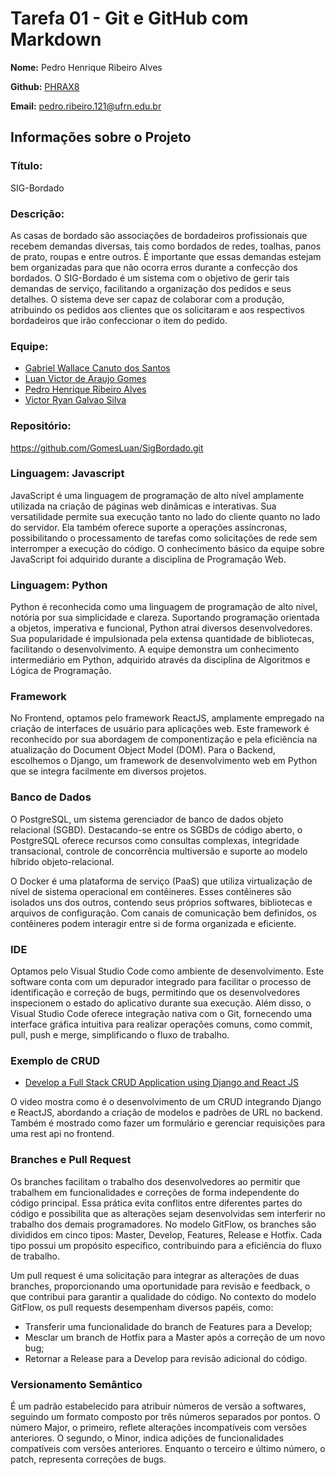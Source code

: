 # Tarefa 01 - Git e GitHub com Markdown

**Nome:** Pedro Henrique Ribeiro Alves

**Github:** [PHRAX8](https://github.com/PHRAX8)

**Email:** pedro.ribeiro.121@ufrn.edu.br

## Informações sobre o Projeto

### Título:

SIG-Bordado

### Descrição:

As casas de bordado são associações de bordadeiros profissionais que recebem demandas diversas, tais como bordados de redes, toalhas, panos de prato, roupas e entre outros. É importante que essas demandas estejam bem organizadas para que não ocorra erros durante a confecção dos bordados. O SIG-Bordado é um sistema com o objetivo de gerir tais demandas de serviço, facilitando a organização dos pedidos e seus detalhes. O sistema deve ser capaz de colaborar com a produção, atribuindo os pedidos aos clientes que os solicitaram e aos respectivos bordadeiros que irão confeccionar o item do pedido.

### Equipe:

- [Gabriel Wallace Canuto dos Santos](https://github.com/Japagabriel)
- [Luan Victor de Araujo Gomes](https://github.com/GomesLuan)
- [Pedro Henrique Ribeiro Alves](https://github.com/PHRAX8)
- [Victor Ryan Galvao Silva](https://github.com/VictorRyan3612)

### Repositório:

https://github.com/GomesLuan/SigBordado.git

### Linguagem: Javascript

JavaScript é uma linguagem de programação de alto nível amplamente utilizada na criação de páginas web dinâmicas e interativas. Sua versatilidade permite sua execução tanto no lado do cliente quanto no lado do servidor. Ela também oferece suporte a operações assíncronas, possibilitando o processamento de tarefas como solicitações de rede sem interromper a execução do código. O conhecimento básico da equipe sobre JavaScript foi adquirido durante a disciplina de Programação Web.

### Linguagem: Python

Python é reconhecida como uma linguagem de programação de alto nível, notória por sua simplicidade e clareza. Suportando programação orientada a objetos, imperativa e funcional, Python atrai diversos desenvolvedores. Sua popularidade é impulsionada pela extensa quantidade de bibliotecas, facilitando o desenvolvimento. A equipe demonstra um conhecimento intermediário em Python, adquirido através da disciplina de Algoritmos e Lógica de Programação.

### Framework

No Frontend, optamos pelo framework ReactJS, amplamente empregado na criação de interfaces de usuário para aplicações web. Este framework é reconhecido por sua abordagem de componentização e pela eficiência na atualização do Document Object Model (DOM). Para o Backend, escolhemos o Django, um framework de desenvolvimento web em Python que se integra facilmente em diversos projetos.

### Banco de Dados

O PostgreSQL, um sistema gerenciador de banco de dados objeto relacional (SGBD). Destacando-se entre os SGBDs de código aberto, o PostgreSQL oferece recursos como consultas complexas, integridade transacional, controle de concorrência multiversão e suporte ao modelo híbrido objeto-relacional. 

O Docker é uma plataforma de serviço (PaaS) que utiliza virtualização de nível de sistema operacional em contêineres. Esses contêineres são isolados uns dos outros, contendo seus próprios softwares, bibliotecas e arquivos de configuração. Com canais de comunicação bem definidos, os contêineres podem interagir entre si de forma organizada e eficiente. 

### IDE

Optamos pelo Visual Studio Code como ambiente de desenvolvimento. Este software conta com um depurador integrado para facilitar o processo de identificação e correção de bugs, permitindo que os desenvolvedores inspecionem o estado do aplicativo durante sua execução. Além disso, o Visual Studio Code oferece integração nativa com o Git, fornecendo uma interface gráfica intuitiva para realizar operações comuns, como commit, pull, push e merge, simplificando o fluxo de trabalho.

### Exemplo de CRUD
* [Develop a Full Stack CRUD Application using Django and React JS](https://www.youtube.com/watch?v=GLm-_NwlSyE)

O video mostra como é o desenvolvimento de um CRUD integrando Django e ReactJS, abordando a criação de modelos e padrões de URL no backend. Também é mostrado como fazer um formulário e gerenciar requisições para uma rest api no frontend.

### Branches e Pull Request

Os branches facilitam o trabalho dos desenvolvedores ao permitir que trabalhem em funcionalidades e correções de forma independente do código principal. Essa prática evita conflitos entre diferentes partes do código e possibilita que as alterações sejam desenvolvidas sem interferir no trabalho dos demais programadores. No modelo GitFlow, os branches são divididos em cinco tipos: Master, Develop, Features, Release e Hotfix. Cada tipo possui um propósito específico, contribuindo para a eficiência do fluxo de trabalho.

Um pull request é uma solicitação para integrar as alterações de duas branches, proporcionando uma oportunidade para revisão e feedback, o que contribui para garantir a qualidade do código. No contexto do modelo GitFlow, os pull requests desempenham diversos papéis, como:

- Transferir uma funcionalidade do branch de Features para a Develop; 
- Mesclar um branch de Hotfix para a Master após a correção de um novo bug; 
- Retornar a Release para a Develop para revisão adicional do código.

### Versionamento Semântico

É um padrão estabelecido para atribuir números de versão a softwares, seguindo um formato composto por três números separados por pontos. O número Major, o primeiro, reflete alterações incompatíveis com versões anteriores. O segundo, o Minor, indica adições de funcionalidades compatíveis com versões anteriores. Enquanto o terceiro e último número, o patch, representa correções de bugs. 